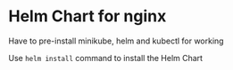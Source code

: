 # Helm Chart for nginx

Have to pre-install minikube, helm and kubectl for working

Use `helm install` command to install the Helm Chart
